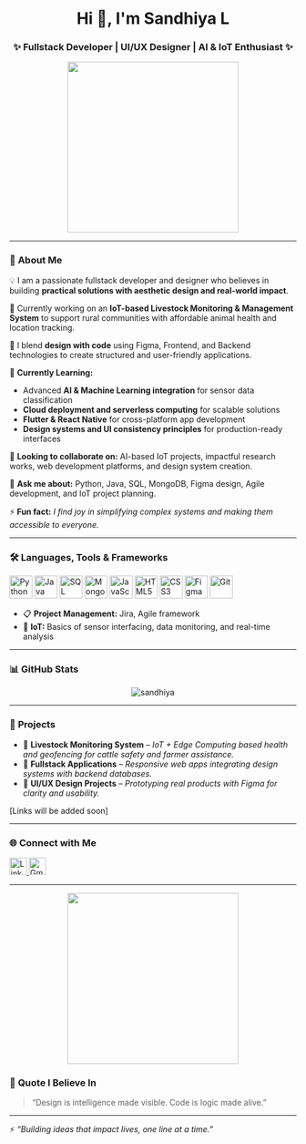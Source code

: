 <h1 align="center">Hi 👋, I'm Sandhiya L</h1>
<h3 align="center">✨ Fullstack Developer | UI/UX Designer | AI & IoT Enthusiast ✨</h3>

<p align="center">
  <img src="https://media.giphy.com/media/26tn33aiTi1jkl6H6/giphy.gif" width="300"/>
</p>


---

### 🌟 **About Me**

💡 I am a passionate fullstack developer and designer who believes in building **practical solutions with aesthetic design and real-world impact**.

🔭 Currently working on an **IoT-based Livestock Monitoring & Management System** to support rural communities with affordable animal health and location tracking.

🎨 I blend **design with code** using Figma, Frontend, and Backend technologies to create structured and user-friendly applications.

🌱 **Currently Learning:**

- Advanced **AI & Machine Learning integration** for sensor data classification  
- **Cloud deployment and serverless computing** for scalable solutions  
- **Flutter & React Native** for cross-platform app development  
- **Design systems and UI consistency principles** for production-ready interfaces

👯 **Looking to collaborate on:** AI-based IoT projects, impactful research works, web development platforms, and design system creation.

💬 **Ask me about:** Python, Java, SQL, MongoDB, Figma design, Agile development, and IoT project planning.

⚡ **Fun fact:** *I find joy in simplifying complex systems and making them accessible to everyone.*

---

### 🛠️ **Languages, Tools & Frameworks**

<p align="left">
  <img src="https://cdn.jsdelivr.net/gh/devicons/devicon/icons/python/python-original.svg" alt="Python" width="40" height="40"/>
  <img src="https://cdn.jsdelivr.net/gh/devicons/devicon/icons/java/java-original.svg" alt="Java" width="40" height="40"/>
  <img src="https://cdn.jsdelivr.net/gh/devicons/devicon/icons/mysql/mysql-original.svg" alt="SQL" width="40" height="40"/>
  <img src="https://cdn.jsdelivr.net/gh/devicons/devicon/icons/mongodb/mongodb-original.svg" alt="MongoDB" width="40" height="40"/>
  <img src="https://cdn.jsdelivr.net/gh/devicons/devicon/icons/javascript/javascript-original.svg" alt="JavaScript" width="40" height="40"/>
  <img src="https://cdn.jsdelivr.net/gh/devicons/devicon/icons/html5/html5-original.svg" alt="HTML5" width="40" height="40"/>
  <img src="https://cdn.jsdelivr.net/gh/devicons/devicon/icons/css3/css3-original.svg" alt="CSS3" width="40" height="40"/>
  <img src="https://cdn.jsdelivr.net/gh/devicons/devicon/icons/figma/figma-original.svg" alt="Figma" width="40" height="40"/>
  <img src="https://cdn.jsdelivr.net/gh/devicons/devicon/icons/git/git-original.svg" alt="Git" width="40" height="40"/>
</p>

- 📋 **Project Management:** Jira, Agile framework  
- 🔌 **IoT:** Basics of sensor interfacing, data monitoring, and real-time analysis

---

### 📊 **GitHub Stats**

<p align="center">
  <img src="https://github-readme-stats.vercel.app/api?username=sandhiyaLakshmanapandian&show_icons=true&theme=radical" alt="sandhiya"/>
</p>

---

### 📝 **Projects**

- 🔗 **Livestock Monitoring System** – *IoT + Edge Computing based health and geofencing for cattle safety and farmer assistance.*  
- 🔗 **Fullstack Applications** – *Responsive web apps integrating design systems with backend databases.*  
- 🔗 **UI/UX Design Projects** – *Prototyping real products with Figma for clarity and usability.*

[Links will be added soon]

---

### 🌐 **Connect with Me**

<p align="left">
  <a href="https://www.linkedin.com/in/sandhiya-l-483443264" target="blank">
    <img src="https://cdn.jsdelivr.net/gh/devicons/devicon/icons/linkedin/linkedin-original.svg" alt="LinkedIn" width="30" height="30"/>
  </a>
  <a href="mailto:sandhiyay2004@gmail.com" target="blank">
    <img src="https://upload.wikimedia.org/wikipedia/commons/4/4e/Gmail_Icon.png" alt="Gmail" width="30" height="30"/>
  </a>
</p>

---

<p align="center">
  <img src="https://media.giphy.com/media/qgQUggAC3Pfv687qPC/giphy.gif" width="300"/>
</p>

### 💭 **Quote I Believe In**

> “Design is intelligence made visible. Code is logic made alive.”

---

⚡ *“Building ideas that impact lives, one line at a time.”*

